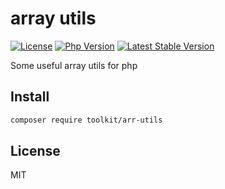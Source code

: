 # array utils

[![License](https://img.shields.io/packagist/l/toolkit/arr-utils.svg?style=flat-square)](LICENSE)
[![Php Version](https://img.shields.io/badge/php-%3E=7.1.0-brightgreen.svg?maxAge=2592000)](https://packagist.org/packages/toolkit/arr-utils)
[![Latest Stable Version](http://img.shields.io/packagist/v/toolkit/arr-utils.svg)](https://packagist.org/packages/toolkit/arr-utils)

Some useful array utils for php

## Install

```bash
composer require toolkit/arr-utils
```

## License

MIT
